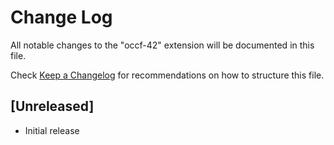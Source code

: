 # Change Log

All notable changes to the "occf-42" extension will be documented in this file.

Check [Keep a Changelog](http://keepachangelog.com/) for recommendations on how to structure this file.

## [Unreleased]

- Initial release